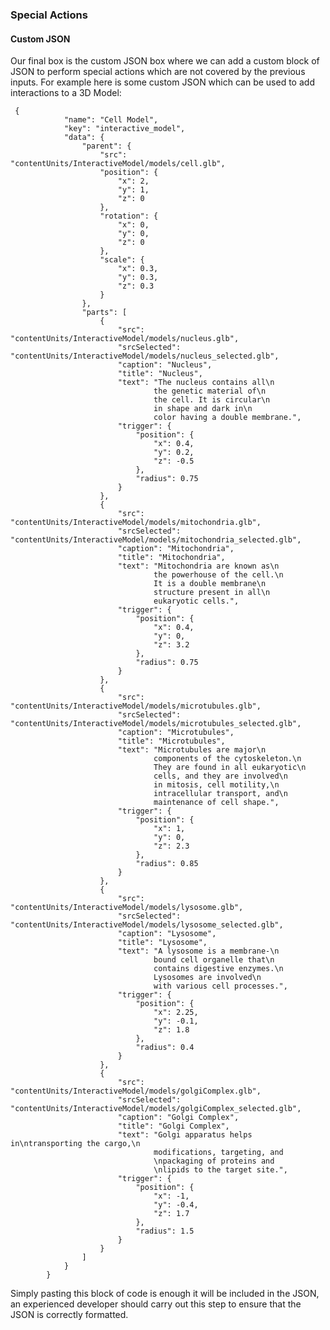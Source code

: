 ### Special Actions

#### Custom JSON

Our final box is the custom JSON box where we can add a custom block of JSON to perform special actions which are not 
covered by the previous inputs. For example here is some custom JSON which can be used to add interactions to a 3D
Model:

     {
                "name": "Cell Model",
                "key": "interactive_model",
                "data": {
                    "parent": {
                        "src": "contentUnits/InteractiveModel/models/cell.glb",
                        "position": {
                            "x": 2,
                            "y": 1,
                            "z": 0
                        },
                        "rotation": {
                            "x": 0,
                            "y": 0,
                            "z": 0
                        },
                        "scale": {
                            "x": 0.3,
                            "y": 0.3,
                            "z": 0.3
                        }
                    },
                    "parts": [
                        {
                            "src": "contentUnits/InteractiveModel/models/nucleus.glb",
                            "srcSelected": "contentUnits/InteractiveModel/models/nucleus_selected.glb",
                            "caption": "Nucleus",
                            "title": "Nucleus",
                            "text": "The nucleus contains all\n
                                    the genetic material of\n
                                    the cell. It is circular\n
                                    in shape and dark in\n
                                    color having a double membrane.",
                            "trigger": {
                                "position": {
                                    "x": 0.4,
                                    "y": 0.2,
                                    "z": -0.5
                                },
                                "radius": 0.75
                            }
                        },
                        {
                            "src": "contentUnits/InteractiveModel/models/mitochondria.glb",
                            "srcSelected": "contentUnits/InteractiveModel/models/mitochondria_selected.glb",
                            "caption": "Mitochondria",
                            "title": "Mitochondria",
                            "text": "Mitochondria are known as\n
                                    the powerhouse of the cell.\n
                                    It is a double membrane\n
                                    structure present in all\n
                                    eukaryotic cells.",
                            "trigger": {
                                "position": {
                                    "x": 0.4,
                                    "y": 0,
                                    "z": 3.2
                                },
                                "radius": 0.75
                            }
                        },
                        {
                            "src": "contentUnits/InteractiveModel/models/microtubules.glb",
                            "srcSelected": "contentUnits/InteractiveModel/models/microtubules_selected.glb",
                            "caption": "Microtubules",
                            "title": "Microtubules",
                            "text": "Microtubules are major\n
                                    components of the cytoskeleton.\n
                                    They are found in all eukaryotic\n
                                    cells, and they are involved\n
                                    in mitosis, cell motility,\n
                                    intracellular transport, and\n
                                    maintenance of cell shape.",
                            "trigger": {
                                "position": {
                                    "x": 1,
                                    "y": 0,
                                    "z": 2.3
                                },
                                "radius": 0.85
                            }
                        },
                        {
                            "src": "contentUnits/InteractiveModel/models/lysosome.glb",
                            "srcSelected": "contentUnits/InteractiveModel/models/lysosome_selected.glb",
                            "caption": "Lysosome",
                            "title": "Lysosome",
                            "text": "A lysosome is a membrane-\n
                                    bound cell organelle that\n
                                    contains digestive enzymes.\n
                                    Lysosomes are involved\n
                                    with various cell processes.",
                            "trigger": {
                                "position": {
                                    "x": 2.25,
                                    "y": -0.1,
                                    "z": 1.8
                                },
                                "radius": 0.4
                            }
                        },
                        {
                            "src": "contentUnits/InteractiveModel/models/golgiComplex.glb",
                            "srcSelected": "contentUnits/InteractiveModel/models/golgiComplex_selected.glb",
                            "caption": "Golgi Complex",
                            "title": "Golgi Complex",
                            "text": "Golgi apparatus helps in\ntransporting the cargo,\n
                                    modifications, targeting, and
                                    \npackaging of proteins and
                                    \nlipids to the target site.",
                            "trigger": {
                                "position": {
                                    "x": -1,
                                    "y": -0.4,
                                    "z": 1.7
                                },
                                "radius": 1.5
                            }
                        }
                    ]
                }
            }

Simply pasting this block of code is enough it will be included in the JSON, an experienced developer should carry 
out this step to ensure that the JSON is correctly formatted.  